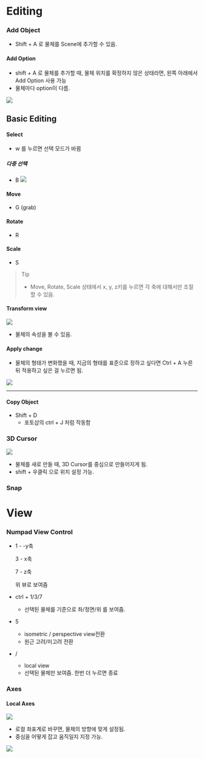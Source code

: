 # Editing

### Add Object

- Shift + A 로 물체를 Scene에 추가할 수 있음.

#### Add Option

- shift + A 로 물체를 추가할 때, 물체 위치를 확정하지 않은 상태라면, 
  왼쪽 아래에서 Add Option 사용 가능
- 물체마다 option이 다름.

![](/img/02_addOption.png)



## Basic Editing

#### Select

- w 를 누르면 선택 모드가 바뀜

##### 다중 선택

- B
  ![](/img/02_selectall.png)

#### Move

- G (grab)

#### Rotate

- R

#### Scale

- S

> Tip
>
> - Move, Rotate, Scale 상태에서 x, y, z키를 누르면 각 축에 대해서만 조절할 수 있음.



#### Transform view

![](/img/02_transform.png)

- 물체의 속성을 볼 수 있음.



#### Apply change

- 물체의 형태가 변화했을 때, 지금의 형태를 표준으로 정하고 싶다면
  Ctrl + A 누른 뒤 적용하고 싶은 걸 누르면 됨.

![](/img/02_apply.png)

---

#### Copy Object

- Shift + D 
  - 포토샵의 ctrl + J 처럼 작동함



### 3D Cursor

![](/img/02_3dCursor.png)

- 물체를 새로 만들 때, 3D Cursor를 중심으로 만들어지게 됨.
- shift + 우클릭 으로 위치 설정 가능.



### Snap





# View

### Numpad View Control

- 1 - -y축

  3 - x축

  7 - z축

  위 뷰로 보여줌



- ctrl + 1/3/7
  - 선택된 물체를 기준으로 좌/정면/위 를 보여줌.



- 5
  - isometric / perspective view전환
  - 원근 고려/미고려 전환



- /
  - local view
  - 선택된 물체만 보여줌. 한번 더 누르면 종료



### Axes

#### Local Axes

![](/img/02_coordinate.png)

- 로컬 좌표계로 바꾸면, 물체의 방향에 맞게 설정됨.
- 중심을 어떻게 잡고 움직일지 지정 가능.

![](/img/02_originOption.png)

